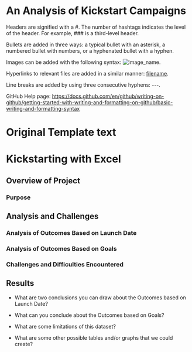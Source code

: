# An Analysis of Kickstart Campaigns

Headers are signified with a #. The number of hashtags indicates the level of the header. For example, ### is a third-level header.

Bullets are added in three ways: a typical bullet with an asterisk, a numbered bullet with numbers, or a hyphenated bullet with a hyphen.

Images can be added with the following syntax: ![image_name](path/to/image_name.png).

Hyperlinks to relevant files are  added in a similar manner: [filename](path/to/filename.xlxs).

Line breaks are added by using three consecutive hyphens: ---.

GitHub Help page: https://docs.github.com/en/github/writing-on-github/getting-started-with-writing-and-formatting-on-github/basic-writing-and-formatting-syntax

# Original Template text

# Kickstarting with Excel

## Overview of Project

### Purpose

## Analysis and Challenges

### Analysis of Outcomes Based on Launch Date

### Analysis of Outcomes Based on Goals

### Challenges and Difficulties Encountered

## Results

- What are two conclusions you can draw about the Outcomes based on Launch Date?

- What can you conclude about the Outcomes based on Goals?

- What are some limitations of this dataset?

- What are some other possible tables and/or graphs that we could create?

